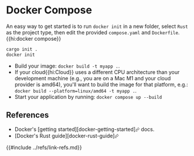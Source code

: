 # Docker Compose

An easy way to get started is to run `docker init` in a new folder, select `Rust` as the project type, then edit the provided `compose.yaml` and `Dockerfile`.{{hi:docker compose}}

```bash
cargo init .
docker init
```

- Build your image: `docker build -t myapp .`.
- If your cloud{{hi:Cloud}} uses a different CPU architecture than your development machine (e.g., you are on a Mac M1 and your cloud provider is amd64), you'll want to build the image for that platform, e.g.: `docker build --platform=linux/amd64 -t myapp .`.
- Start your application by running: `docker compose up --build`

## References

- Docker's [getting started][docker-getting-started]⮳ docs.
- [Docker's Rust guide][docker-rust-guide]⮳

{{#include ../refs/link-refs.md}}
